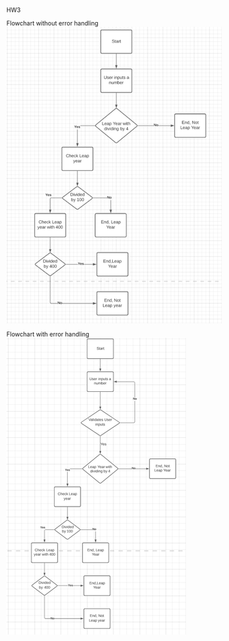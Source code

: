 HW3 

Flowchart without error handling
![Flowchart without error handling](https://github.com/gcctryg/CS362_hw3/blob/main/flowchart_no%20errH.png)

Flowchart with error handling
![Flowchart with error handling](https://github.com/gcctryg/CS362_hw3/blob/main/flowchart_Have%20errH.png)
